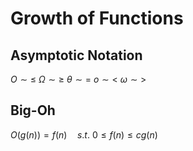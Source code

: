 # Growth of Functions

## Asymptotic Notation

$O\sim\le$
$\Omega\sim\ge$
$\theta\sim=$
$o\sim<$
$\omega\sim>$

## Big-Oh

$O(g(n))=f(n)\quad s.t.~0\le f(n)\le cg(n)$

